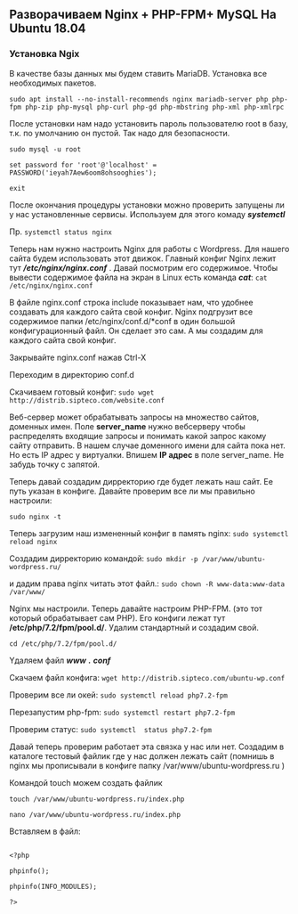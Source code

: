 ## Разворачиваем  Nginx + PHP-FPM+ MySQL На Ubuntu 18.04

### Установка Ngix

В качестве базы данных мы будем ставить MariaDB. Установка все необходимых пакетов.

```sudo apt install --no-install-recommends nginx mariadb-server php php-fpm php-zip php-mysql php-curl php-gd php-mbstring php-xml php-xmlrpc```

После установки нам надо установить пароль пользователю root в базу, т.к. по умолчанию он пустой. Так надо для безопасности.

```
sudo mysql -u root

set password for 'root'@'localhost' = PASSWORD('ieyah7Aew6oom8ohsooghies');
  
exit
```
  
После окончания процедуры установки можно проверить запущены ли у нас установленные сервисы. Используем для этого комаду ***systemctl***

Пр. ```systemctl status nginx```

Теперь нам нужно настроить Nginx для работы с Wordpress. Для нашего сайта будем использовать этот движок. Главный конфиг Nginx лежит тут ***/etc/nginx/nginx.conf*** . Давай посмотрим его содержимое. Чтобы вывести содержимое файла на экран в Linux есть команда ***cat***: ```cat /etc/nginx/nginx.conf```
 
В файле nginx.conf строка include показывает нам, что удобнее создавать для каждого сайта  свой конфиг. Nginx подгрузит все содержимое папки /etc/nginx/conf.d/*conf в один большой конфигурационный файл. Он сделает это сам. А мы создадим для каждого сайта свой конфиг.

Закрывайте nginx.conf нажав Ctrl-X

Переходим в директорию conf.d

Скачиваем готовый конфиг: ```sudo wget http://distrib.sipteco.com/website.conf```

Веб-сервер может обрабатывать запросы на множество сайтов, доменных имен. Поле **server_name** нужно вебсерверу чтобы распределять входящие запросы и понимать какой запрос какому сайту отправить. В нашем случае доменного имени для сайта пока нет. Но есть IP адрес у виртуалки. Впишем **IP адрес** в поле server_name. Не забудь точку с запятой.

Теперь давай создадим дирректорию где будет лежать наш сайт. Ее путь указан в конфиге. Давайте проверим все ли мы правильно настроили:

```sudo nginx -t```

Теперь загрузим наш измененный конфиг в память nginx: ```sudo systemctl reload nginx```

Создадим дирректорию  командой: ```sudo mkdir -p /var/www/ubuntu-wordpress.ru/```

и дадим права nginx читать этот файл.: ```sudo chown -R www-data:www-data /var/www/```

Nginx мы настроили. Теперь давайте настроим PHP-FPM. (это тот который обрабатывает сам PHP). Его конфиги лежат тут **/etc/php/7.2/fpm/pool.d/**. Удалим стандартный и создадим свой. 

```cd /etc/php/7.2/fpm/pool.d/```

Yдаляем файл ***www*** ***.*** ***conf***

Скачаем файл конфига: ```wget http://distrib.sipteco.com/ubuntu-wp.conf```

Проверим все ли окей: ```sudo systemctl reload php7.2-fpm```

Перезапустим php-fpm: ```sudo systemctl restart php7.2-fpm```

Проверим статус: ```sudo systemctl  status php7.2-fpm```

Давай теперь проверим работает эта связка у нас или нет. Создадим в каталоге тестовый файлик где у нас должен лежать сайт (помнишь в nginx мы прописывали в конфиге папку /var/www/ubuntu-wordpress.ru ) 

Командой touch можем создать файлик 

```touch /var/www/ubuntu-wordpress.ru/index.php```

```nano /var/www/ubuntu-wordpress.ru/index.php```

Вставляем в файл:

```phpinfo

<?php

phpinfo();

phpinfo(INFO_MODULES);

?>
```




